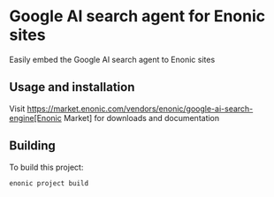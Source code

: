 # Google AI search agent for Enonic sites

Easily embed the Google AI search agent to Enonic sites

## Usage and installation

Visit https://market.enonic.com/vendors/enonic/google-ai-search-engine[Enonic Market] for downloads and documentation

## Building

To build this project:

    enonic project build
